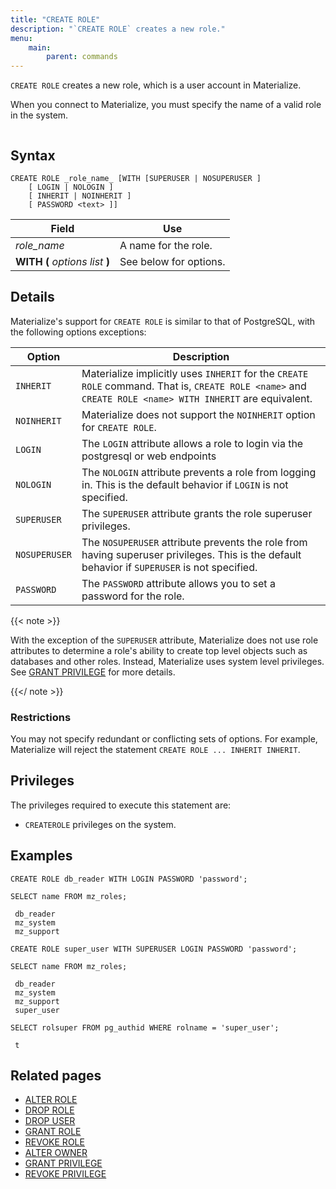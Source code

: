 ```yaml
---
title: "CREATE ROLE"
description: "`CREATE ROLE` creates a new role."
menu:
    main:
        parent: commands
---
```


`CREATE ROLE` creates a new role, which is a user account in Materialize.

When you connect to Materialize, you must specify the name of a valid role in
the system.

```mzsql

```

## Syntax

```mzsql
CREATE ROLE _role_name_ [WITH [SUPERUSER | NOSUPERUSER ]
    [ LOGIN | NOLOGIN ]
    [ INHERIT | NOINHERIT ]
    [ PASSWORD <text> ]]
```

| Field                           | Use                    |
| ------------------------------- | ---------------------- |
| _role_name_                     | A name for the role.   |
| **WITH (** _options list_ **)** | See below for options. |

## Details

Materialize's support for `CREATE ROLE` is similar to that of PostgreSQL, with
the following options exceptions:

| Option        | Description                                                                                                                                              |
| ------------- | -------------------------------------------------------------------------------------------------------------------------------------------------------- |
| `INHERIT`     | Materialize implicitly uses `INHERIT` for the `CREATE ROLE` command. That is, `CREATE ROLE <name>` and `CREATE ROLE <name> WITH INHERIT` are equivalent. |
| `NOINHERIT`   | Materialize does not support the `NOINHERIT` option for `CREATE ROLE`.                                                                                   |
| `LOGIN`       | The `LOGIN` attribute allows a role to login via the postgresql or web endpoints                                                                         |
| `NOLOGIN`     | The `NOLOGIN` attribute prevents a role from logging in. This is the default behavior if `LOGIN` is not specified.                                       |
| `SUPERUSER`   | The `SUPERUSER` attribute grants the role superuser privileges.                                                                                          |
| `NOSUPERUSER` | The `NOSUPERUSER` attribute prevents the role from having superuser privileges. This is the default behavior if `SUPERUSER` is not specified.            |
| `PASSWORD`    | The `PASSWORD` attribute allows you to set a password for the role.                                                                                      |

{{< note >}}

With the exception of the `SUPERUSER` attribute, Materialize does not use role attributes to determine a role's ability to create
top level objects such as databases and other roles. Instead, Materialize uses
system level privileges. See [GRANT PRIVILEGE](../grant-privilege) for more
details.

{{</ note >}}

### Restrictions

You may not specify redundant or conflicting sets of options. For example,
Materialize will reject the statement `CREATE ROLE ... INHERIT INHERIT`.

## Privileges

The privileges required to execute this statement are:

-   `CREATEROLE` privileges on the system.

## Examples

```mzsql
CREATE ROLE db_reader WITH LOGIN PASSWORD 'password';
```

```mzsql
SELECT name FROM mz_roles;
```

```nofmt
 db_reader
 mz_system
 mz_support
```

```mzsql
CREATE ROLE super_user WITH SUPERUSER LOGIN PASSWORD 'password';
```

```mzsql
SELECT name FROM mz_roles;
```

```nofmt
 db_reader
 mz_system
 mz_support
 super_user
```

```mzsql
SELECT rolsuper FROM pg_authid WHERE rolname = 'super_user';
```

```nofmt
 t
```

## Related pages

-   [ALTER ROLE](../alter-role)
-   [DROP ROLE](../drop-role)
-   [DROP USER](../drop-user)
-   [GRANT ROLE](../grant-role)
-   [REVOKE ROLE](../revoke-role)
-   [ALTER OWNER](../alter-owner)
-   [GRANT PRIVILEGE](../grant-privilege)
-   [REVOKE PRIVILEGE](../revoke-privilege)
